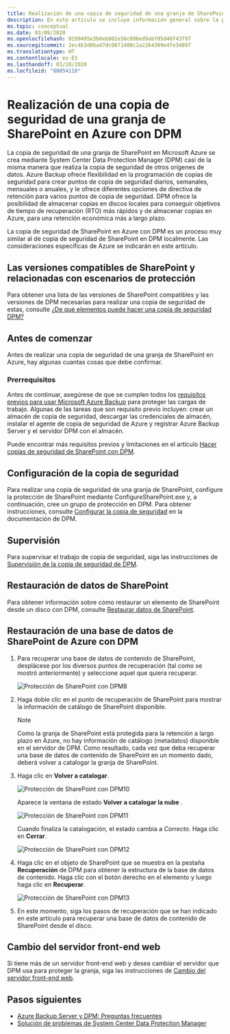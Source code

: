 ```yaml
---
title: Realización de una copia de seguridad de una granja de SharePoint en Azure con DPM
description: En este artículo se incluye información general sobre la protección del Servidor de Azure Backup y el servidor de DPM de una granja de SharePoint en Azure.
ms.topic: conceptual
ms.date: 03/09/2020
ms.openlocfilehash: 0199495e3b0eb002e58c096ed9abf05d46f43f97
ms.sourcegitcommit: 2ec4b3d0bad7dc0071400c2a2264399e4fe34897
ms.translationtype: HT
ms.contentlocale: es-ES
ms.lasthandoff: 03/28/2020
ms.locfileid: "80054110"
---
```

# <a name="back-up-a-sharepoint-farm-to-azure-with-dpm"></a>Realización de una copia de seguridad de una granja de SharePoint en Azure con DPM

La copia de seguridad de una granja de SharePoint en Microsoft Azure se crea mediante System Center Data Protection Manager (DPM) casi de la misma manera que realiza la copia de seguridad de otros orígenes de datos. Azure Backup ofrece flexibilidad en la programación de copias de seguridad para crear puntos de copia de seguridad diarios, semanales, mensuales o anuales, y le ofrece diferentes opciones de directiva de retención para varios puntos de copia de seguridad. DPM ofrece la posibilidad de almacenar copias en discos locales para conseguir objetivos de tiempo de recuperación (RTO) más rápidos y de almacenar copias en Azure, para una retención económica más a largo plazo.

La copia de seguridad de SharePoint en Azure con DPM es un proceso muy similar al de copia de seguridad de SharePoint en DPM localmente. Las consideraciones específicas de Azure se indicarán en este artículo.

## <a name="sharepoint-supported-versions-and-related-protection-scenarios"></a>Las versiones compatibles de SharePoint y relacionadas con escenarios de protección

Para obtener una lista de las versiones de SharePoint compatibles y las versiones de DPM necesarias para realizar una copia de seguridad de estas, consulte [¿De qué elementos puede hacer una copia de seguridad DPM?](https://docs.microsoft.com/system-center/dpm/dpm-protection-matrix?view=sc-dpm-2019#applications-backup)

## <a name="before-you-start"></a>Antes de comenzar

Antes de realizar una copia de seguridad de una granja de SharePoint en Azure, hay algunas cuantas cosas que debe confirmar.

### <a name="prerequisites"></a>Prerrequisitos

Antes de continuar, asegúrese de que se cumplen todos los [requisitos previos para usar Microsoft Azure Backup](backup-azure-dpm-introduction.md#prerequisites-and-limitations) para proteger las cargas de trabajo. Algunas de las tareas que son requisito previo incluyen: crear un almacén de copia de seguridad, descargar las credenciales de almacén, instalar el agente de copia de seguridad de Azure y registrar Azure Backup Server y el servidor DPM con el almacén.

Puede encontrar más requisitos previos y limitaciones en el artículo [Hacer copias de seguridad de SharePoint con DPM](https://docs.microsoft.com/system-center/dpm/back-up-sharepoint?view=sc-dpm-2019#prerequisites-and-limitations).

## <a name="configure-backup"></a>Configuración de la copia de seguridad

Para realizar una copia de seguridad de una granja de SharePoint, configure la protección de SharePoint mediante ConfigureSharePoint.exe y, a continuación, cree un grupo de protección en DPM. Para obtener instrucciones, consulte [Configurar la copia de seguridad](https://docs.microsoft.com//system-center/dpm/back-up-sharepoint?view=sc-dpm-2019#configure-backup) en la documentación de DPM.

## <a name="monitoring"></a>Supervisión

Para supervisar el trabajo de copia de seguridad, siga las instrucciones de [Supervisión de la copia de seguridad de DPM](https://docs.microsoft.com/system-center/dpm/back-up-sharepoint?view=sc-dpm-2019#monitoring).

## <a name="restore-sharepoint-data"></a>Restauración de datos de SharePoint

Para obtener información sobre cómo restaurar un elemento de SharePoint desde un disco con DPM, consulte [Restaurar datos de SharePoint](https://docs.microsoft.com/system-center/dpm/back-up-sharepoint?view=sc-dpm-2019#restore-sharepoint-data).

## <a name="restore-a-sharepoint-database-from-azure-by-using-dpm"></a>Restauración de una base de datos de SharePoint de Azure con DPM

1. Para recuperar una base de datos de contenido de SharePoint, desplácese por los diversos puntos de recuperación (tal como se mostró anteriormente) y seleccione aquel que quiera recuperar.

    ![Protección de SharePoint con DPM8](./media/backup-azure-backup-sharepoint/dpm-sharepoint-protection9.png)
2. Haga doble clic en el punto de recuperación de SharePoint para mostrar la información de catálogo de SharePoint disponible.

   > [!NOTE]
   > Como la granja de SharePoint está protegida para la retención a largo plazo en Azure, no hay información de catálogo (metadatos) disponible en el servidor de DPM. Como resultado, cada vez que deba recuperar una base de datos de contenido de SharePoint en un momento dado, deberá volver a catalogar la granja de SharePoint.
   >
   >
3. Haga clic en **Volver a catalogar**.

    ![Protección de SharePoint con DPM10](./media/backup-azure-backup-sharepoint/dpm-sharepoint-protection12.png)

    Aparece la ventana de estado **Volver a catalogar la nube** .

    ![Protección de SharePoint con DPM11](./media/backup-azure-backup-sharepoint/dpm-sharepoint-protection13.png)

    Cuando finaliza la catalogación, el estado cambia a *Correcto*. Haga clic en **Cerrar**.

    ![Protección de SharePoint con DPM12](./media/backup-azure-backup-sharepoint/dpm-sharepoint-protection14.png)
4. Haga clic en el objeto de SharePoint que se muestra en la pestaña **Recuperación** de DPM para obtener la estructura de la base de datos de contenido. Haga clic con el botón derecho en el elemento y luego haga clic en **Recuperar**.

    ![Protección de SharePoint con DPM13](./media/backup-azure-backup-sharepoint/dpm-sharepoint-protection15.png)
5. En este momento, siga los pasos de recuperación que se han indicado en este artículo para recuperar una base de datos de contenido de SharePoint desde el disco.

## <a name="switching-the-front-end-web-server"></a>Cambio del servidor front-end web

Si tiene más de un servidor front-end web y desea cambiar el servidor que DPM usa para proteger la granja, siga las instrucciones de [Cambio del servidor front-end web](https://docs.microsoft.com/system-center/dpm/back-up-sharepoint?view=sc-dpm-2019#switching-the-front-end-web-server).

## <a name="next-steps"></a>Pasos siguientes

* [Azure Backup Server y DPM: Preguntas frecuentes](backup-azure-dpm-azure-server-faq.md)
* [Solución de problemas de System Center Data Protection Manager](backup-azure-scdpm-troubleshooting.md)
